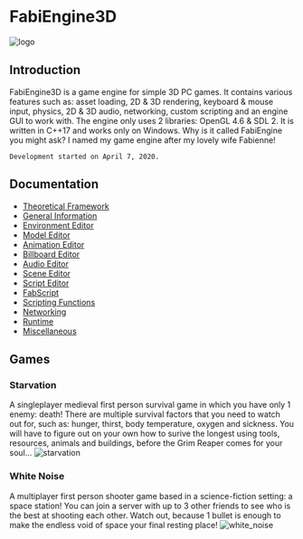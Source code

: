 # FabiEngine3D

![logo](FabiEngine3D/engine_assets/doc/images/logo.png)

## Introduction

FabiEngine3D is a game engine for simple 3D PC games. It contains various features such as: asset loading, 2D & 3D rendering, keyboard & mouse input, physics, 2D & 3D audio, networking, custom scripting and an engine GUI to work with. The engine only uses 2 libraries: OpenGL 4.6 & SDL 2. It is written in C++17 and works only on Windows. Why is it called FabiEngine you might ask? I named my game engine after my lovely wife Fabienne!

`Development started on April 7, 2020.`

## Documentation

- [Theoretical Framework](FabiEngine3D/engine_assets/doc/markdown/THEORETICAL_FRAMEWORK.md)
- [General Information](FabiEngine3D/engine_assets/doc/markdown/GENERAL.md)
- [Environment Editor](FabiEngine3D/engine_assets/doc/markdown/ENVIRONMENT_EDITOR.md)
- [Model Editor](FabiEngine3D/engine_assets/doc/markdown/MODEL_EDITOR.md)
- [Animation Editor](FabiEngine3D/engine_assets/doc/markdown/ANIMATION_EDITOR.md)
- [Billboard Editor](FabiEngine3D/engine_assets/doc/markdown/BILLBOARD_EDITOR.md)
- [Audio Editor](FabiEngine3D/engine_assets/doc/markdown/AUDIO_EDITOR.md)
- [Scene Editor](FabiEngine3D/engine_assets/doc/markdown/SCENE_EDITOR.md)
- [Script Editor](FabiEngine3D/engine_assets/doc/markdown/SCRIPT_EDITOR.md)
- [FabScript](FabiEngine3D/engine_assets/doc/markdown/FABSCRIPT.md)
- [Scripting Functions](FabiEngine3D/engine_assets/doc/markdown/SCRIPT_FUNCTIONS.md)
- [Networking](FabiEngine3D/engine_assets/doc/markdown/NETWORKING.md)
- [Runtime](FabiEngine3D/engine_assets/doc/markdown/RUNTIME.md)
- [Miscellaneous](FabiEngine3D/engine_assets/doc/markdown/MISCELLANEOUS.md)

## Games

### Starvation

A singleplayer medieval first person survival game in which you have only 1 enemy: death! There are multiple survival factors that you need to watch out for, such as: hunger, thirst, body temperature, oxygen and sickness. You will have to figure out on your own how to surive the longest using tools, resources, animals and buildings, before the Grim Reaper comes for your soul...
![starvation](FabiEngine3D/engine_assets/doc/images/starvation.png)

### White Noise

A multiplayer first person shooter game based in a science-fiction setting: a space station! You can join a server with up to 3 other friends to see who is the best at shooting each other. Watch out, because 1 bullet is enough to make the endless void of space your final resting place!
![white_noise](FabiEngine3D/engine_assets/doc/images/white_noise.png)
